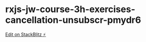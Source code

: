 # rxjs-jw-course-3h-exercises-cancellation-unsubscr-pmydr6

[Edit on StackBlitz ⚡️](https://stackblitz.com/edit/rxjs-jw-course-3h-exercises-cancellation-unsubscr-pmydr6)